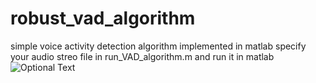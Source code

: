 # robust_vad_algorithm
simple voice activity detection algorithm implemented in matlab
specify your audio streo file in run_VAD_algorithm.m and run it in matlab
![Optional Text](../master/vadDemo.PNG)

